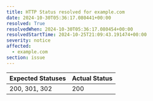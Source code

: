```yaml
---
title: HTTP Status resolved for example.com
date: 2024-10-30T05:36:17.080441+00:00
resolved: True
resolvedWhen: 2024-10-30T05:36:17.080454+00:00
resolvedStartTime: 2024-10-25T21:09:43.191474+00:00
severity: notice
affected:
  - example.com
section: issue
---
```


| Expected Statuses | Actual Status  |
|-------------------|----------------|
| 200, 301, 302 | 200 |
